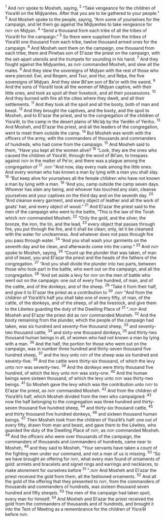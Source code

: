 <sup>1</sup> And יהוה spoke to Mosheh, saying,
<sup>2</sup> “Take vengeance for the children of Yisra’ĕl on the Miḏyanites. After that you are to be gathered to your people.”
<sup>3</sup> And Mosheh spoke to the people, saying, “Arm some of yourselves for the campaign, and let them go against the Miḏyanites to take vengeance for יהוה on Miḏyan.
<sup>4</sup> “Send a thousand from each tribe of all the tribes of Yisra’ĕl for the campaign.”
<sup>5</sup> So there were supplied from the tribes of Yisra’ĕl one thousand from each tribe, twelve thousand armed ones for the campaign.
<sup>6</sup> And Mosheh sent them on the campaign, one thousand from each tribe, them and Pineḥas son of El‛azar the priest on the campaign, with the set-apart utensils and the trumpets for sounding in his hand.
<sup>7</sup> And they fought against the Miḏyanites, as יהוה commanded Mosheh, and slew all the males.
<sup>8</sup> And they slew the sovereigns of Miḏyan with the rest of those who were pierced: Ewi, and Reqem, and Tsur, and Ḥur, and Reḇa, the five sovereigns of Miḏyan. And they slew Bil‛am son of Be‛or with the sword.
<sup>9</sup> And the sons of Yisra’ĕl took all the women of Miḏyan captive, with their little ones, and took as spoil all their livestock, and all their possessions.
<sup>10</sup> And they burned with fire all the cities where they dwelt, and all their settlements.
<sup>11</sup> And they took all the spoil and all the booty, both of man and beast.
<sup>12</sup> And they brought the captives, and the booty, and the spoil to Mosheh, and to El‛azar the priest, and to the congregation of the children of Yisra’ĕl, to the camp in the desert plains of Mo’aḇ by the Yardĕn of Yeriḥo.
<sup>13</sup> And Mosheh, and El‛azar the priest, and all the leaders of the congregation, went to meet them outside the camp.
<sup>14</sup> But Mosheh was wroth with the officers of the army, with the commanders of thousands and commanders of hundreds, who had come from the campaign.
<sup>15</sup> And Mosheh said to them, “Have you kept all the women alive?
<sup>16</sup> “Look, they are the ones who caused the children of Yisra’ĕl, through the word of Bil‛am, to trespass against יהוה in the matter of Pe‛or, and there was a plague among the congregation of יהוה.
<sup>17</sup> “And now, slay every male among the little ones. And every woman who has known a man by lying with a man you shall slay.
<sup>18</sup> “But keep alive for yourselves all the female children who have not known a man by lying with a man.
<sup>19</sup> “And you, camp outside the camp seven days. Whoever has slain any being, and whoever has touched any slain, cleanse yourselves and your captives on the third day and on the seventh day.
<sup>20</sup> “And cleanse every garment, and every object of leather and all the work of goats’ hair, and every object of wood.”
<sup>21</sup> And El‛azar the priest said to the men of the campaign who went to the battle, “This is the law of the Torah which יהוה commanded Mosheh:
<sup>22</sup> “Only the gold, and the silver, the bronze, the iron, the tin, and the lead,
<sup>23</sup> every object that passes through fire, you put through the fire, and it shall be clean; only, let it be cleansed with the water for uncleanness. And whatever does not pass through fire you pass through water.
<sup>24</sup> “And you shall wash your garments on the seventh day and be clean, and afterwards come into the camp.”
<sup>25</sup> And יהוה spoke to Mosheh, saying,
<sup>26</sup> “Count up the plunder that was taken, of man and of beast, you and El‛azar the priest and the heads of the fathers of the congregation.
<sup>27</sup> “And you shall divide the plunder into two parts, between those who took part in the battle, who went out on the campaign, and all the congregation.
<sup>28</sup> “And set aside a levy for יהוה on the men of battle who went out on the campaign: one out of every five hundred, of man, and of the cattle, and of the donkeys, and of the sheep.
<sup>29</sup> “Take it from their half, and give it to El‛azar the priest as a contribution to יהוה.
<sup>30</sup> “And from the children of Yisra’ĕl’s half you shall take one of every fifty, of man, of the cattle, of the donkeys, and of the sheep, of all the livestock, and give them to the Lĕwites guarding the duty of the Dwelling Place of יהוה.”
<sup>31</sup> And Mosheh and El‛azar the priest did as יהוה commanded Mosheh.
<sup>32</sup> And the booty remaining from the plunder, which the people of the campaign had taken, was six hundred and seventy-five thousand sheep,
<sup>33</sup> and seventy-two thousand cattle,
<sup>34</sup> and sixty-one thousand donkeys,
<sup>35</sup> and thirty-two thousand human beings in all, of women who had not known a man by lying with a man.
<sup>36</sup> And the half, the portion for those who went out on the campaign, was in number three hundred and thirty-seven thousand five hundred sheep,
<sup>37</sup> and the levy unto יהוה of the sheep was six hundred and seventy-five.
<sup>38</sup> And the cattle were thirty-six thousand, of which the levy unto יהוה was seventy-two.
<sup>39</sup> And the donkeys were thirty thousand five hundred, of which the levy unto יהוה was sixty-one.
<sup>40</sup> And the human beings were sixteen thousand, of which the levy unto יהוה was thirty-two beings.
<sup>41</sup> So Mosheh gave the levy which was the contribution unto יהוה to El‛azar the priest, as יהוה commanded Mosheh.
<sup>42</sup> And from the children of Yisra’ĕl’s half, which Mosheh divided from the men who campaigned:
<sup>43</sup> now the half belonging to the congregation was three hundred and thirty-seven thousand five hundred sheep,
<sup>44</sup> and thirty-six thousand cattle,
<sup>45</sup> and thirty thousand five hundred donkeys,
<sup>46</sup> and sixteen thousand human beings.
<sup>47</sup> Then Mosheh took from the children of Yisra’ĕl’s half: one out of every fifty, drawn from man and beast, and gave them to the Lĕwites, who guarded the duty of the Dwelling Place of יהוה, as יהוה commanded Mosheh.
<sup>48</sup> And the officers who were over thousands of the campaign, the commanders of thousands and commanders of hundreds, came near to Mosheh,
<sup>49</sup> and they said to Mosheh, “Your servants have taken a count of the fighting men under our command, and not a man of us is missing.
<sup>50</sup> “So we have brought an offering for יהוה, what every man found of ornaments of gold: armlets and bracelets and signet rings and earrings and necklaces, to make atonement for ourselves before יהוה.”
<sup>51</sup> And Mosheh and El‛azar the priest received the gold from them, all the fashioned ornaments.
<sup>52</sup> And all the gold of the offering that they presented to יהוה, from the commanders of thousands and commanders of hundreds, was sixteen thousand seven hundred and fifty sheqels.
<sup>53</sup> The men of the campaign had taken spoil, every man for himself.
<sup>54</sup> And Mosheh and El‛azar the priest received the gold from the commanders of thousands and of hundreds, and brought it into the Tent of Meeting as a remembrance for the children of Yisra’ĕl before יהוה.
